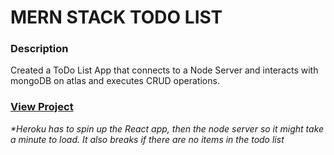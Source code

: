 # MERN STACK TODO LIST

### Description
Created a ToDo List App that connects to a Node Server and interacts with mongoDB on atlas and executes CRUD operations.

### <a href="https://ghughes-react-todo-list.herokuapp.com/" target="_blank">View Project</a>
_*Heroku has to spin up the React app, then the node server so it might take a minute to load. It also breaks if there are no items in the todo list_
